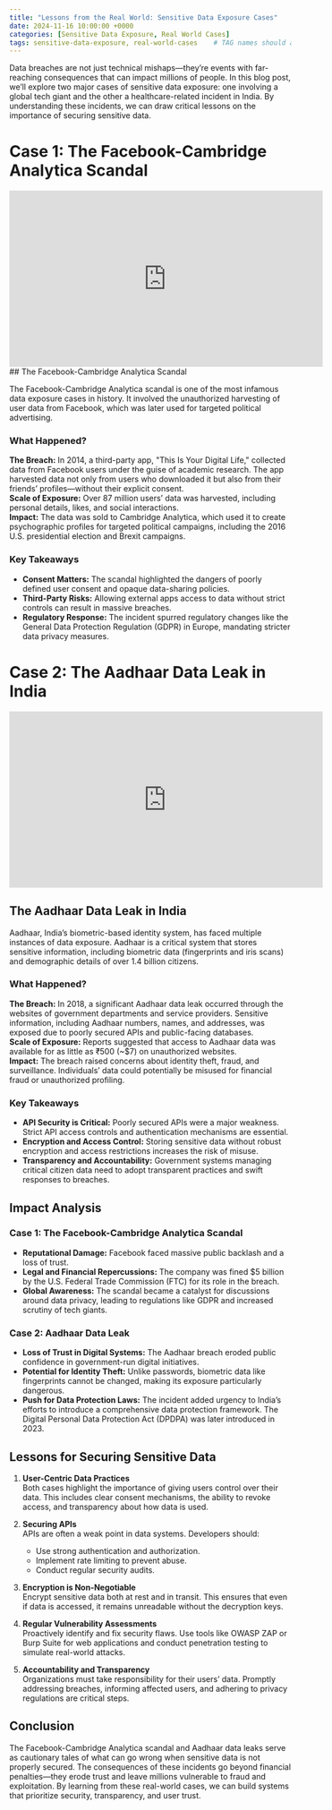 ```yaml
---
title: "Lessons from the Real World: Sensitive Data Exposure Cases"
date: 2024-11-16 10:00:00 +0000
categories: [Sensitive Data Exposure, Real World Cases]
tags: sensitive-data-exposure, real-world-cases    # TAG names should always be lowercase
---
```

Data breaches are not just technical mishaps—they’re events with far-reaching consequences that can impact millions of people. In this blog post, we’ll explore two major cases of sensitive data exposure: one involving a global tech giant and the other a healthcare-related incident in India. By understanding these incidents, we can draw critical lessons on the importance of securing sensitive data.
# Case 1: The Facebook-Cambridge Analytica Scandal

<iframe width="560" height="315" src="https://www.youtube.com/embed/X0_jALMWjx0?si=UtgpJNK7Oa0typgq" title="YouTube video player" frameborder="0" allow="accelerometer; autoplay; clipboard-write; encrypted-media; gyroscope; picture-in-picture; web-share" referrerpolicy="strict-origin-when-cross-origin" allowfullscreen></iframe>
## The Facebook-Cambridge Analytica Scandal

The Facebook-Cambridge Analytica scandal is one of the most infamous data exposure cases in history. It involved the unauthorized harvesting of user data from Facebook, which was later used for targeted political advertising.

### What Happened?
**The Breach:** In 2014, a third-party app, "This Is Your Digital Life," collected data from Facebook users under the guise of academic research. The app harvested data not only from users who downloaded it but also from their friends’ profiles—without their explicit consent.  
**Scale of Exposure:** Over 87 million users’ data was harvested, including personal details, likes, and social interactions.  
**Impact:** The data was sold to Cambridge Analytica, which used it to create psychographic profiles for targeted political campaigns, including the 2016 U.S. presidential election and Brexit campaigns.

### Key Takeaways
- **Consent Matters:** The scandal highlighted the dangers of poorly defined user consent and opaque data-sharing policies.
- **Third-Party Risks:** Allowing external apps access to data without strict controls can result in massive breaches.
- **Regulatory Response:** The incident spurred regulatory changes like the General Data Protection Regulation (GDPR) in Europe, mandating stricter data privacy measures.

# Case 2: The Aadhaar Data Leak in India
<iframe width="560" height="315" src="https://www.youtube.com/embed/uWQHnoZrbfA?si=o1jUUyYww-9-DCij" title="YouTube video player" frameborder="0" allow="accelerometer; autoplay; clipboard-write; encrypted-media; gyroscope; picture-in-picture; web-share" referrerpolicy="strict-origin-when-cross-origin" allowfullscreen></iframe>

## The Aadhaar Data Leak in India

Aadhaar, India’s biometric-based identity system, has faced multiple instances of data exposure. Aadhaar is a critical system that stores sensitive information, including biometric data (fingerprints and iris scans) and demographic details of over 1.4 billion citizens.

### What Happened?
**The Breach:** In 2018, a significant Aadhaar data leak occurred through the websites of government departments and service providers. Sensitive information, including Aadhaar numbers, names, and addresses, was exposed due to poorly secured APIs and public-facing databases.  
**Scale of Exposure:** Reports suggested that access to Aadhaar data was available for as little as ₹500 (~$7) on unauthorized websites.  
**Impact:** The breach raised concerns about identity theft, fraud, and surveillance. Individuals’ data could potentially be misused for financial fraud or unauthorized profiling.

### Key Takeaways
- **API Security is Critical:** Poorly secured APIs were a major weakness. Strict API access controls and authentication mechanisms are essential.
- **Encryption and Access Control:** Storing sensitive data without robust encryption and access restrictions increases the risk of misuse.
- **Transparency and Accountability:** Government systems managing critical citizen data need to adopt transparent practices and swift responses to breaches.

## Impact Analysis

### Case 1: The Facebook-Cambridge Analytica Scandal
- **Reputational Damage:** Facebook faced massive public backlash and a loss of trust.
- **Legal and Financial Repercussions:** The company was fined $5 billion by the U.S. Federal Trade Commission (FTC) for its role in the breach.
- **Global Awareness:** The scandal became a catalyst for discussions around data privacy, leading to regulations like GDPR and increased scrutiny of tech giants.

### Case 2: Aadhaar Data Leak
- **Loss of Trust in Digital Systems:** The Aadhaar breach eroded public confidence in government-run digital initiatives.
- **Potential for Identity Theft:** Unlike passwords, biometric data like fingerprints cannot be changed, making its exposure particularly dangerous.
- **Push for Data Protection Laws:** The incident added urgency to India’s efforts to introduce a comprehensive data protection framework. The Digital Personal Data Protection Act (DPDPA) was later introduced in 2023.

## Lessons for Securing Sensitive Data
1. **User-Centric Data Practices**  
   Both cases highlight the importance of giving users control over their data. This includes clear consent mechanisms, the ability to revoke access, and transparency about how data is used.

2. **Securing APIs**  
   APIs are often a weak point in data systems. Developers should:
   - Use strong authentication and authorization.
   - Implement rate limiting to prevent abuse.
   - Conduct regular security audits.

3. **Encryption is Non-Negotiable**  
   Encrypt sensitive data both at rest and in transit. This ensures that even if data is accessed, it remains unreadable without the decryption keys.

4. **Regular Vulnerability Assessments**  
   Proactively identify and fix security flaws. Use tools like OWASP ZAP or Burp Suite for web applications and conduct penetration testing to simulate real-world attacks.

5. **Accountability and Transparency**  
   Organizations must take responsibility for their users’ data. Promptly addressing breaches, informing affected users, and adhering to privacy regulations are critical steps.

## Conclusion
The Facebook-Cambridge Analytica scandal and Aadhaar data leaks serve as cautionary tales of what can go wrong when sensitive data is not properly secured. The consequences of these incidents go beyond financial penalties—they erode trust and leave millions vulnerable to fraud and exploitation. By learning from these real-world cases, we can build systems that prioritize security, transparency, and user trust.

